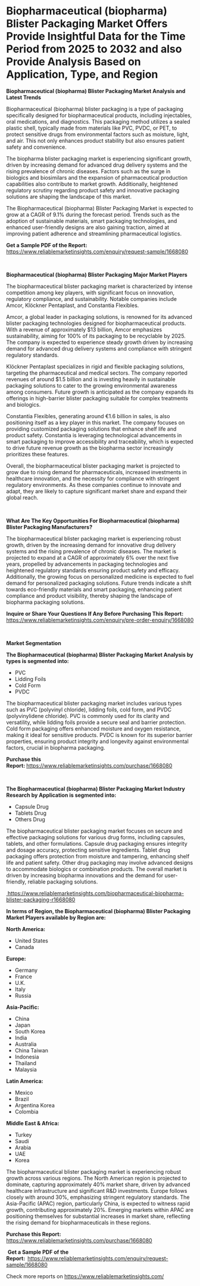<p><h1>Biopharmaceutical (biopharma) Blister Packaging Market Offers Provide Insightful Data for the Time Period from 2025 to 2032 and also Provide Analysis Based on Application, Type, and Region</h1></p><p><strong>Biopharmaceutical (biopharma) Blister Packaging Market Analysis and Latest Trends</strong></p>
<p><p>Biopharmaceutical (biopharma) blister packaging is a type of packaging specifically designed for biopharmaceutical products, including injectables, oral medications, and diagnostics. This packaging method utilizes a sealed plastic shell, typically made from materials like PVC, PVDC, or PET, to protect sensitive drugs from environmental factors such as moisture, light, and air. This not only enhances product stability but also ensures patient safety and convenience.</p><p>The biopharma blister packaging market is experiencing significant growth, driven by increasing demand for advanced drug delivery systems and the rising prevalence of chronic diseases. Factors such as the surge in biologics and biosimilars and the expansion of pharmaceutical production capabilities also contribute to market growth. Additionally, heightened regulatory scrutiny regarding product safety and innovative packaging solutions are shaping the landscape of this market.</p><p>The Biopharmaceutical (biopharma) Blister Packaging Market is expected to grow at a CAGR of 9.1% during the forecast period. Trends such as the adoption of sustainable materials, smart packaging technologies, and enhanced user-friendly designs are also gaining traction, aimed at improving patient adherence and streamlining pharmaceutical logistics.</p></p>
<p><strong>Get a Sample PDF of the Report:&nbsp;</strong> <a href="https://www.reliablemarketinsights.com/enquiry/request-sample/1668080?utm_campaign=2769&utm_medium=2&utm_source=Github&utm_content=ia&utm_term=08032025&utm_id=biopharmaceutical-biopharma-blister-packaging">https://www.reliablemarketinsights.com/enquiry/request-sample/1668080</a></p>
<p>&nbsp;</p>
<p><strong>Biopharmaceutical (biopharma) Blister Packaging Major Market Players</strong></p>
<p><p>The biopharmaceutical blister packaging market is characterized by intense competition among key players, with significant focus on innovation, regulatory compliance, and sustainability. Notable companies include Amcor, Klöckner Pentaplast, and Constantia Flexibles.</p><p>Amcor, a global leader in packaging solutions, is renowned for its advanced blister packaging technologies designed for biopharmaceutical products. With a revenue of approximately $13 billion, Amcor emphasizes sustainability, aiming for 100% of its packaging to be recyclable by 2025. The company is expected to experience steady growth driven by increasing demand for advanced drug delivery systems and compliance with stringent regulatory standards.</p><p>Klöckner Pentaplast specializes in rigid and flexible packaging solutions, targeting the pharmaceutical and medical sectors. The company reported revenues of around $1.5 billion and is investing heavily in sustainable packaging solutions to cater to the growing environmental awareness among consumers. Future growth is anticipated as the company expands its offerings in high-barrier blister packaging suitable for complex treatments and biologics.</p><p>Constantia Flexibles, generating around €1.6 billion in sales, is also positioning itself as a key player in this market. The company focuses on providing customized packaging solutions that enhance shelf life and product safety. Constantia is leveraging technological advancements in smart packaging to improve accessibility and traceability, which is expected to drive future revenue growth as the biopharma sector increasingly prioritizes these features.</p><p>Overall, the biopharmaceutical blister packaging market is projected to grow due to rising demand for pharmaceuticals, increased investments in healthcare innovation, and the necessity for compliance with stringent regulatory environments. As these companies continue to innovate and adapt, they are likely to capture significant market share and expand their global reach.</p></p>
<p>&nbsp;</p>
<p><strong>What Are The Key Opportunities For Biopharmaceutical (biopharma) Blister Packaging Manufacturers?</strong></p>
<p><p>The biopharmaceutical blister packaging market is experiencing robust growth, driven by the increasing demand for innovative drug delivery systems and the rising prevalence of chronic diseases. The market is projected to expand at a CAGR of approximately 6% over the next five years, propelled by advancements in packaging technologies and heightened regulatory standards ensuring product safety and efficacy. Additionally, the growing focus on personalized medicine is expected to fuel demand for personalized packaging solutions. Future trends indicate a shift towards eco-friendly materials and smart packaging, enhancing patient compliance and product visibility, thereby shaping the landscape of biopharma packaging solutions.</p></p>
<p><strong>Inquire or Share Your Questions If Any Before Purchasing This Report:</strong> <a href="https://www.reliablemarketinsights.com/enquiry/pre-order-enquiry/1668080?utm_campaign=2769&utm_medium=2&utm_source=Github&utm_content=ia&utm_term=08032025&utm_id=biopharmaceutical-biopharma-blister-packaging">https://www.reliablemarketinsights.com/enquiry/pre-order-enquiry/1668080</a></p>
<p>&nbsp;</p>
<p><strong>Market Segmentation</strong></p>
<p><strong>The Biopharmaceutical (biopharma) Blister Packaging Market Analysis by types is segmented into:</strong></p>
<p><ul><li>PVC</li><li>Lidding Foils</li><li>Cold Form</li><li>PVDC</li></ul></p>
<p><p>The biopharmaceutical blister packaging market includes various types such as PVC (polyvinyl chloride), lidding foils, cold form, and PVDC (polyvinylidene chloride). PVC is commonly used for its clarity and versatility, while lidding foils provide a secure seal and barrier protection. Cold form packaging offers enhanced moisture and oxygen resistance, making it ideal for sensitive products. PVDC is known for its superior barrier properties, ensuring product integrity and longevity against environmental factors, crucial in biopharma packaging.</p></p>
<p><strong>Purchase this Report:&nbsp;</strong><a href="https://www.reliablemarketinsights.com/purchase/1668080?utm_campaign=2769&utm_medium=2&utm_source=Github&utm_content=ia&utm_term=08032025&utm_id=biopharmaceutical-biopharma-blister-packaging">https://www.reliablemarketinsights.com/purchase/1668080</a></p>
<p>&nbsp;</p>
<p><strong>The Biopharmaceutical (biopharma) Blister Packaging Market Industry Research by Application is segmented into:</strong></p>
<p><ul><li>Capsule Drug</li><li>Tablets Drug</li><li>Others Drug</li></ul></p>
<p><p>The biopharmaceutical blister packaging market focuses on secure and effective packaging solutions for various drug forms, including capsules, tablets, and other formulations. Capsule drug packaging ensures integrity and dosage accuracy, protecting sensitive ingredients. Tablet drug packaging offers protection from moisture and tampering, enhancing shelf life and patient safety. Other drug packaging may involve advanced designs to accommodate biologics or combination products. The overall market is driven by increasing biopharma innovations and the demand for user-friendly, reliable packaging solutions.</p></p>
<p><a href="https://www.reliablemarketinsights.com/biopharmaceutical-biopharma-blister-packaging-r1668080?utm_campaign=2769&utm_medium=2&utm_source=Github&utm_content=ia&utm_term=08032025&utm_id=biopharmaceutical-biopharma-blister-packaging">&nbsp;https://www.reliablemarketinsights.com/biopharmaceutical-biopharma-blister-packaging-r1668080</a></p>
<p><strong>In terms of Region, the Biopharmaceutical (biopharma) Blister Packaging Market Players available by Region are:</strong></p>
<p>
    <p> <strong> North America: </strong>
        <ul>
            <li>United States</li>
            <li>Canada</li>
        </ul>
        </p> 
    <p> <strong> Europe: </strong>
        <ul>
            <li>Germany</li>
            <li>France</li>
            <li>U.K.</li>
            <li>Italy</li>
            <li>Russia</li>
        </ul>
        </p> 
    <p> <strong> Asia-Pacific: </strong>
        <ul>
            <li>China</li>
            <li>Japan</li>
            <li>South Korea</li>
            <li>India</li>
            <li>Australia</li>
            <li>China Taiwan</li>
            <li>Indonesia</li>
            <li>Thailand</li>
            <li>Malaysia</li>
        </ul>
        </p> 
    <p> <strong> Latin America: </strong>
        <ul>
            <li>Mexico</li>
            <li>Brazil</li>
            <li>Argentina Korea</li>
            <li>Colombia</li>
        </ul>
        </p> 
    <p> <strong> Middle East & Africa: </strong>
        <ul>
            <li>Turkey</li>
            <li>Saudi</li>
            <li>Arabia</li>
            <li>UAE</li>
            <li>Korea</li>
        </ul>
    </p>
    </p>
<p><p>The biopharmaceutical blister packaging market is experiencing robust growth across various regions. The North American region is projected to dominate, capturing approximately 40% market share, driven by advanced healthcare infrastructure and significant R&D investments. Europe follows closely with around 30%, emphasizing stringent regulatory standards. The Asia-Pacific (APAC) region, particularly China, is expected to witness rapid growth, contributing approximately 20%. Emerging markets within APAC are positioning themselves for substantial increases in market share, reflecting the rising demand for biopharmaceuticals in these regions.</p></p>
<p><strong>Purchase this Report: </strong><a href="https://www.reliablemarketinsights.com/purchase/1668080?utm_campaign=2769&utm_medium=2&utm_source=Github&utm_content=ia&utm_term=08032025&utm_id=biopharmaceutical-biopharma-blister-packaging">https://www.reliablemarketinsights.com/purchase/1668080</a></p>
<p>&nbsp;<strong>Get a Sample PDF of the Report:&nbsp;&nbsp;</strong><a href="https://www.reliablemarketinsights.com/enquiry/request-sample/1668080?utm_campaign=2769&utm_medium=2&utm_source=Github&utm_content=ia&utm_term=08032025&utm_id=biopharmaceutical-biopharma-blister-packaging">https://www.reliablemarketinsights.com/enquiry/request-sample/1668080</a></p>
<p><strong></strong></p>
<p>Check more reports on <a href="https://www.reliablemarketinsights.com/?utm_campaign=2769&utm_medium=2&utm_source=Github&utm_content=ia&utm_term=08032025&utm_id=biopharmaceutical-biopharma-blister-packaging">https://www.reliablemarketinsights.com/</a></p>